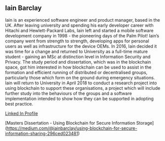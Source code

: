 Iain Barclay
------------
Iain is an experienced software engineer and product manager, based in the UK. After leaving university and spending his early developer career with Hitachi and Hewlett-Packard Labs, Iain left and started a mobile software development company in 1998 - the pioneering days of the Palm Pilot! Iain’s company went from strength to strength, developing apps for personal users as well as infrastructure for the device OEMs. In 2016, Iain decided it was time for a change and returned to University as a full-time mature student - gaining an MSc at distinction level in Information Security and Privacy. The study period and dissertation, which was in the blockchain space, got him interested in how blockchain can be used to assist in the formation and efficient running of distributed or decentralised groups, particularly those which form on the ground during emergency situations. Iain will return to University in April 2018 to conduct a research project into using blockchain to support these organisations, a project which will include further study into the behaviours of the groups and a software implementation intended to show how they can be supported in adopting best practice.

[Linked In Profile](https://www.linkedin.com/in/iainbarclay/)

[Masters Dissertation - Using Blockchain for Secure Information Storage] (https://medium.com/@iainbarclay/using-blockchain-for-secure-information-sharing-296ced023481)
